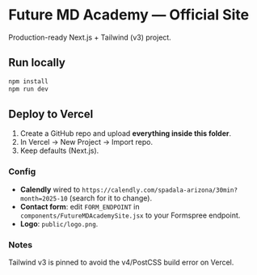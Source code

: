 # Future MD Academy — Official Site

Production-ready Next.js + Tailwind (v3) project.

## Run locally
```bash
npm install
npm run dev
```

## Deploy to Vercel
1. Create a GitHub repo and upload **everything inside this folder**.
2. In Vercel → New Project → Import repo.
3. Keep defaults (Next.js).

### Config
- **Calendly** wired to `https://calendly.com/spadala-arizona/30min?month=2025-10` (search for it to change).
- **Contact form**: edit `FORM_ENDPOINT` in `components/FutureMDAcademySite.jsx` to your Formspree endpoint.
- **Logo**: `public/logo.png`.

### Notes
Tailwind v3 is pinned to avoid the v4/PostCSS build error on Vercel.
